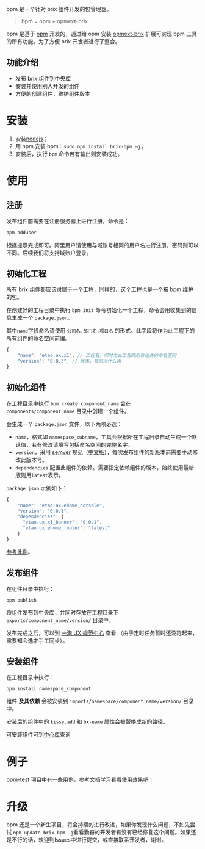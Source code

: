 bpm 是一个针对 brix 组件开发的包管理器。

> bpm = opm + opmext-brix

bpm 是基于 [opm](https://github.com/objectjs/opm) 开发的，通过给 opm 安装 [opmext-brix](https://github.com/etaoux/opmext-brix) 扩展可实现 bpm 工具的所有功能。为了方便 brix 开发者进行了整合。

## 功能介绍

* 发布 brix 组件到中央库
* 安装并使用别人开发的组件
* 方便的创建组件，维护组件版本

# 安装

1. 安装[nodejs](http://nodejs.org/)；
2. 用 npm 安装 bpm：```sudo npm install brix-bpm -g```；
3. 安装后，执行 `bpm` 命令若有输出则安装成功。

# 使用

## 注册

发布组件前需要在注册服务器上进行注册，命令是：

```bash
bpm adduser
```

根据提示完成即可。阿里用户请使用与域账号相同的用户名进行注册，密码则可以不同。后续我们将支持域账户登录。

## 初始化工程

所有 brix 组件都应该隶属于一个工程，同样的，这个工程也是一个被 bpm 维护的包。

在创建好的工程目录中执行 `bpm init` 命令初始化一个工程，命令会用收集到的信息生成一个 `package.json`。

其中`name`字段命名请使用 `公司名.部门名.项目名` 的形式。此字段将作为此工程下的所有组件的命名空间前缀。

```js
{
    "name": "etao.ux.x1", // 工程名，同时为此工程的所有组件的命名空间
    "version": "0.0.3", // 版本，暂时没什么用
}
```

## 初始化组件

在工程目录中执行 `bpm create component_name` 会在 `components/component_name` 目录中创建一个组件。

会生成一个 `package.json` 文件，以下两项必选：

 - `name`，格式如 `namespace_subname`，工具会根据所在工程目录自动生成一个默认值，若有修改请填写包括命名空间的完整名字。
 - `version`，采用 [semver](http://semver.org/) 规范（[中文版](http://www.cnblogs.com/yaoxing/archive/2012/05/14/semantic-versioning.html)），每次发布组件的新版本前需要手动修改此版本号。
 - `dependencies` 配置此组件的依赖。需要指定依赖组件的版本，始终使用最新版则用`latest`表示。

`package.json` 示例如下：

```js
{
    "name": "etao.ux.ehome_hotsale",
    "version": "0.0.1",
    "dependencies": {
      "etao.ux.x1_banner": "0.0.1",
      "etao.ux.ehome_footer": "latest"
    }
}
```

[参考此例](https://github.com/etaoux/bpm-test/blob/master/projects/etao.ux.x1/components/abc/package.example.json)。

## 发布组件

在组件目录中执行：

```shell
bpm publish
```

将组件发布到中央库，并同时存放在工程目录下 `exports/component_name/version/` 目录中。

发布完成之后，可以到 [一淘 UX 规范中心](http://ux.etao.com/jades) 查看
（由于定时任务暂时还没跑起来，需要知会逸才手工同步）。

## 安装组件

在工程目录中执行：

```shell
bpm install namespace_component
```

组件 __及其依赖__ 会被安装到 `imports/namespace/component_name/version/` 目录中。

安装后的组件中的 `kissy.add` 和 `bx-name` 属性会被替换成新的路径。

可安装组件可到[中心库](http://ux.etao.com/jades/)查询

# 例子

[bpm-test](http://github.com/etaoux/bpm-test/) 项目中有一些用例，参考文档学习看看使用效果吧！

# 升级

bpm 还是一个新生项目，将会持续的进行改进，如果你发现什么问题，不如先尝试 ```npm update brix-bpm -g```看看勤奋的开发者有没有已经修复这个问题。如果还是不行的话，欢迎到Issues中进行提交，或直接联系开发者，谢谢。
